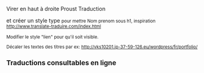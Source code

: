 Virer en haut à droite Proust Traduction

et créer un style type <small> pour mettre Nom prenom sous h1, inspiration http://www.translate-traduire.com/index.html

Modifier le style "lien" pour qu'il soit visible. 

Décaler les textes des titres par ex:
http://vks10201.ip-37-59-126.eu/wordpress/fr/portfolio/  
	<h2>Traductions consultables en ligne</h2>
	<dl class="dl-horizontal">